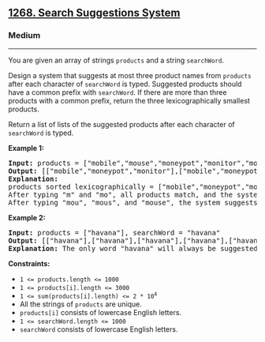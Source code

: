 <h2><a href="https://leetcode.com/problems/search-suggestions-system">1268. Search Suggestions System</a></h2>
<h3>Medium</h3>
<hr>
<p>You are given an array of strings <code>products</code> and a string <code>searchWord</code>.</p>
<p>Design a system that suggests at most three product names from <code>products</code> after each character of <code>searchWord</code> is typed. Suggested products should have a common prefix with <code>searchWord</code>. If there are more than three products with a common prefix, return the three lexicographically smallest products.</p>
<p>Return a list of lists of the suggested products after each character of <code>searchWord</code> is typed.</p>

<p><strong>Example 1:</strong></p>
<pre>
<strong>Input:</strong> products = ["mobile","mouse","moneypot","monitor","mousepad"], searchWord = "mouse"
<strong>Output:</strong> [["mobile","moneypot","monitor"],["mobile","moneypot","monitor"],["mouse","mousepad"],["mouse","mousepad"],["mouse","mousepad"]]
<strong>Explanation:</strong> 
products sorted lexicographically = ["mobile","moneypot","monitor","mouse","mousepad"].
After typing "m" and "mo", all products match, and the system suggests ["mobile","moneypot","monitor"].
After typing "mou", "mous", and "mouse", the system suggests ["mouse","mousepad"].
</pre>

<p><strong>Example 2:</strong></p>
<pre>
<strong>Input:</strong> products = ["havana"], searchWord = "havana"
<strong>Output:</strong> [["havana"],["havana"],["havana"],["havana"],["havana"],["havana"]]
<strong>Explanation:</strong> The only word "havana" will always be suggested while typing the search word.
</pre>

<p><strong>Constraints:</strong></p>
<ul>
<li><code>1 <= products.length <= 1000</code></li>
<li><code>1 <= products[i].length <= 3000</code></li>
<li><code>1 <= sum(products[i].length) <= 2 * 10<sup>4</sup></code></li>
<li>All the strings of <code>products</code> are unique.</li>
<li><code>products[i]</code> consists of lowercase English letters.</li>
<li><code>1 <= searchWord.length <= 1000</code></li>
<li><code>searchWord</code> consists of lowercase English letters.</li>
</ul>
